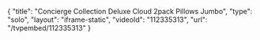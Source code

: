 {
    "title": "Concierge Collection Deluxe Cloud 2pack Pillows  Jumbo",
    "type": "solo",
    "layout": "iframe-static",
    "videoId": "112335313",
    "url": "\/tvpembed\/112335313"
}